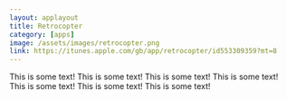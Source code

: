 ```yaml
---
layout: applayout
title: Retrocopter
category: [apps]
image: /assets/images/retrocopter.png
link: https://itunes.apple.com/gb/app/retrocopter/id553309359?mt=8
---
```




This is some text!
This is some text!
This is some text!
This is some text!
This is some text!
This is some text!
This is some text!